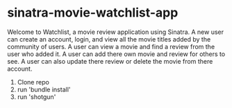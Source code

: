 # sinatra-movie-watchlist-app

Welcome to Watchlist, a movie review application using Sinatra. A new user can create an account, login, and view all the movie titles added by the community of users. A user can view a movie and find a review from the user who added it. A user can add there own movie and review for others to see. A user can also update there review or delete the movie from there account.

1. Clone repo
2. run 'bundle install'
3. run 'shotgun'
